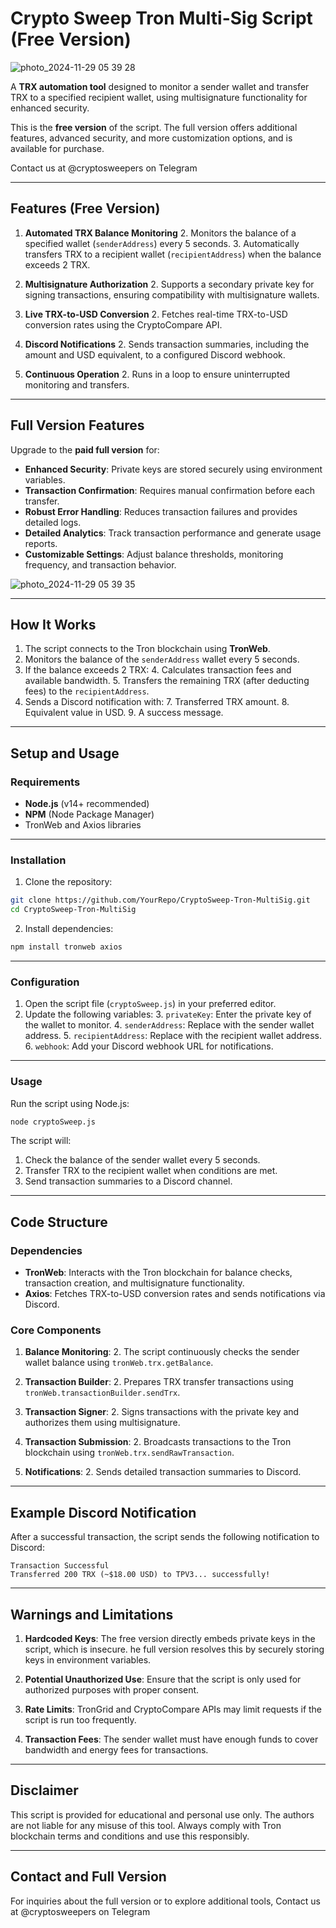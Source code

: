 
# Crypto Sweep Tron Multi-Sig Script (Free Version)

![photo_2024-11-29 05 39 28](https://github.com/user-attachments/assets/710f9d07-dc8e-4fc1-a9ab-7e8615ea9746)


A **TRX automation tool** designed to monitor a sender wallet and transfer TRX to a specified recipient wallet, using multisignature functionality for enhanced security.

This is the **free version** of the script. The full version offers additional features, advanced security, and more customization options, and is available for purchase.

Contact us at @cryptosweepers on Telegram

---

## **Features (Free Version)**

1. **Automated TRX Balance Monitoring**
   2. Monitors the balance of a specified wallet (`senderAddress`) every 5 seconds.
   3. Automatically transfers TRX to a recipient wallet (`recipientAddress`) when the balance exceeds 2 TRX.

2. **Multisignature Authorization**
   2. Supports a secondary private key for signing transactions, ensuring compatibility with multisignature wallets.

3. **Live TRX-to-USD Conversion**
   2. Fetches real-time TRX-to-USD conversion rates using the CryptoCompare API.

4. **Discord Notifications**
   2. Sends transaction summaries, including the amount and USD equivalent, to a configured Discord webhook.

5. **Continuous Operation**
   2. Runs in a loop to ensure uninterrupted monitoring and transfers.

---

## **Full Version Features**

Upgrade to the **paid full version** for:
- **Enhanced Security**: Private keys are stored securely using environment variables.
- **Transaction Confirmation**: Requires manual confirmation before each transfer.
- **Robust Error Handling**: Reduces transaction failures and provides detailed logs.
- **Detailed Analytics**: Track transaction performance and generate usage reports.
- **Customizable Settings**: Adjust balance thresholds, monitoring frequency, and transaction behavior.

![photo_2024-11-29 05 39 35](https://github.com/user-attachments/assets/4d8ec148-569a-49a2-8569-3bfc9bc2fa1e)

---

## **How It Works**

1. The script connects to the Tron blockchain using **TronWeb**.
2. Monitors the balance of the `senderAddress` wallet every 5 seconds.
3. If the balance exceeds 2 TRX:
   4. Calculates transaction fees and available bandwidth.
   5. Transfers the remaining TRX (after deducting fees) to the `recipientAddress`.
4. Sends a Discord notification with:
   7. Transferred TRX amount.
   8. Equivalent value in USD.
   9. A success message.

---

## **Setup and Usage**

### **Requirements**

- **Node.js** (v14+ recommended)
- **NPM** (Node Package Manager)
- TronWeb and Axios libraries

---

### **Installation**

1. Clone the repository:
```bash
git clone https://github.com/YourRepo/CryptoSweep-Tron-MultiSig.git
cd CryptoSweep-Tron-MultiSig
```

2. Install dependencies:
```bash
npm install tronweb axios
```

---

### **Configuration**

1. Open the script file (`cryptoSweep.js`) in your preferred editor.
2. Update the following variables:
   3. `privateKey`: Enter the private key of the wallet to monitor.
   4. `senderAddress`: Replace with the sender wallet address.
   5. `recipientAddress`: Replace with the recipient wallet address.
   6. `webhook`: Add your Discord webhook URL for notifications.

---

### **Usage**

Run the script using Node.js:
```bash
node cryptoSweep.js
```

The script will:
1. Check the balance of the sender wallet every 5 seconds.
2. Transfer TRX to the recipient wallet when conditions are met.
3. Send transaction summaries to a Discord channel.

---

## **Code Structure**

### **Dependencies**

- **TronWeb**: Interacts with the Tron blockchain for balance checks, transaction creation, and multisignature functionality.
- **Axios**: Fetches TRX-to-USD conversion rates and sends notifications via Discord.

### **Core Components**

1. **Balance Monitoring**:
   2. The script continuously checks the sender wallet balance using `tronWeb.trx.getBalance`.

2. **Transaction Builder**:
   2. Prepares TRX transfer transactions using `tronWeb.transactionBuilder.sendTrx`.

3. **Transaction Signer**:
   2. Signs transactions with the private key and authorizes them using multisignature.

4. **Transaction Submission**:
   2. Broadcasts transactions to the Tron blockchain using `tronWeb.trx.sendRawTransaction`.

5. **Notifications**:
   2. Sends detailed transaction summaries to Discord.

---

## **Example Discord Notification**

After a successful transaction, the script sends the following notification to Discord:
```plaintext
Transaction Successful
Transferred 200 TRX (~$18.00 USD) to TPV3... successfully!
```

---

## **Warnings and Limitations**

1. **Hardcoded Keys**:
   The free version directly embeds private keys in the script, which is insecure.
   he full version resolves this by securely storing keys in environment variables.

3. **Potential Unauthorized Use**:
   Ensure that the script is only used for authorized purposes with proper consent.

4. **Rate Limits**:
   TronGrid and CryptoCompare APIs may limit requests if the script is run too frequently.

5. **Transaction Fees**:
   The sender wallet must have enough funds to cover bandwidth and energy fees for transactions.

---

## **Disclaimer**

This script is provided for educational and personal use only. The authors are not liable for any misuse of this tool. Always comply with Tron blockchain terms and conditions and use this responsibly.

---

## **Contact and Full Version**

For inquiries about the full version or to explore additional tools, Contact us at @cryptosweepers on Telegram
